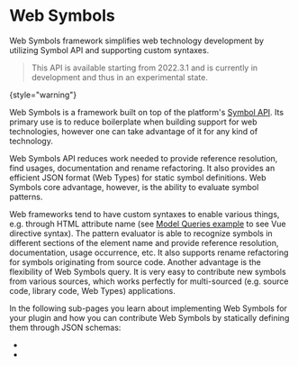 <!-- Copyright 2000-2023 JetBrains s.r.o. and contributors. Use of this source code is governed by the Apache 2.0 license. -->

# Web Symbols

<link-summary>
Web Symbols framework simplifies web technology development by utilizing Symbol API and supporting custom syntaxes.
</link-summary>

> This API is available starting from 2022.3.1 and is currently in development and thus in an experimental state.
>
{style="warning"}

Web Symbols is a framework built on top of the platform's [Symbol API](symbols.md).
Its primary use is to reduce boilerplate when building support for web technologies,
however one can take advantage of it for any kind of technology.

Web Symbols API reduces work needed to provide reference resolution, find usages, documentation and rename refactoring.
It also provides an efficient JSON format (Web Types) for static symbol definitions.
Web Symbols core advantage, however, is the ability to evaluate symbol patterns.

Web frameworks tend to have custom syntaxes to enable various things,
e.g. through HTML attribute name (see [Model Queries example](websymbols_implementation.md#example) to see Vue directive syntax).
The pattern evaluator is able to recognize symbols in different sections of the element name and provide reference resolution,
documentation, usage occurrence, etc.
It also supports rename refactoring for symbols originating from source code.
Another advantage is the flexibility of Web Symbols query.
It is very easy to contribute new symbols from various sources, which works perfectly for multi-sourced
(e.g. source code, library code, Web Types) applications.

In the following sub-pages you learn about implementing Web Symbols for your plugin and how you can
contribute Web Symbols by statically defining them through JSON schemas:

- [](websymbols_implementation.md)
- [](websymbols_static_symbols.md)
